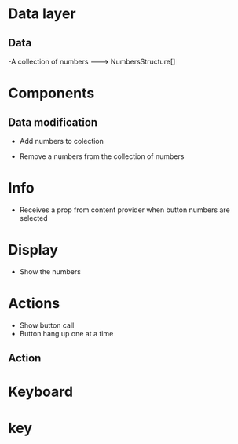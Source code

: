 # Data layer

## Data

-A collection of numbers ---> NumbersStructure[]

# Components

## Data modification

- Add numbers to colection

- Remove a numbers from the collection of numbers

# Info

- Receives a prop from content provider when button numbers are selected

# Display

- Show the numbers

# Actions

- Show button call
- Button hang up
  one at a time

## Action

# Keyboard

# key
